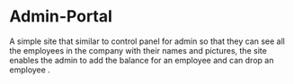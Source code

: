 # Admin-Portal
A simple site that similar to control panel for admin so that they can see all the employees in the company with their names and pictures, the site enables the admin to add the balance for an employee and can drop an employee .
